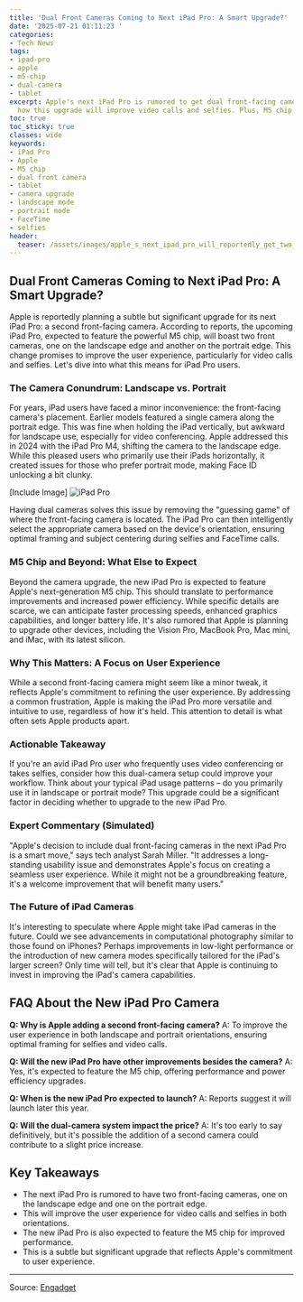 ```yaml
---
title: 'Dual Front Cameras Coming to Next iPad Pro: A Smart Upgrade?'
date: '2025-07-21 01:11:23 '
categories:
- Tech News
tags:
- ipad-pro
- apple
- m5-chip
- dual-camera
- tablet
excerpt: Apple's next iPad Pro is rumored to get dual front-facing cameras! Learn
  how this upgrade will improve video calls and selfies. Plus, M5 chip details!
toc: true
toc_sticky: true
classes: wide
keywords:
- iPad Pro
- Apple
- M5 chip
- dual front camera
- tablet
- camera upgrade
- landscape mode
- portrait mode
- FaceTime
- selfies
header:
  teaser: /assets/images/apple_s_next_ipad_pro_will_reportedly_get_two_fron_20250721011123.jpg
---
```


## Dual Front Cameras Coming to Next iPad Pro: A Smart Upgrade?

Apple is reportedly planning a subtle but significant upgrade for its next iPad Pro: a second front-facing camera. According to reports, the upcoming iPad Pro, expected to feature the powerful M5 chip, will boast two front cameras, one on the landscape edge and another on the portrait edge. This change promises to improve the user experience, particularly for video calls and selfies. Let's dive into what this means for iPad Pro users.

### The Camera Conundrum: Landscape vs. Portrait

For years, iPad users have faced a minor inconvenience: the front-facing camera's placement. Earlier models featured a single camera along the portrait edge. This was fine when holding the iPad vertically, but awkward for landscape use, especially for video conferencing. Apple addressed this in 2024 with the iPad Pro M4, shifting the camera to the landscape edge. While this pleased users who primarily use their iPads horizontally, it created issues for those who prefer portrait mode, making Face ID unlocking a bit clunky.

[Include Image]
![iPad Pro](https://o.aolcdn.com/images/dims?image_uri=https%3A%2F%2Fs.yimg.com%2Fos%2Fcreatr-uploaded-images%2F2025-07%2F3c08a2a0-6585-11f0-adcd-13fe804a2fb1&resize=1400%2C932&client=19f2b5e49a271b2bde77&signature=e4b73687ba7416a155a9107fb1d6996c4c83481e)

Having dual cameras solves this issue by removing the "guessing game" of where the front-facing camera is located. The iPad Pro can then intelligently select the appropriate camera based on the device's orientation, ensuring optimal framing and subject centering during selfies and FaceTime calls.

### M5 Chip and Beyond: What Else to Expect

Beyond the camera upgrade, the new iPad Pro is expected to feature Apple's next-generation M5 chip. This should translate to performance improvements and increased power efficiency. While specific details are scarce, we can anticipate faster processing speeds, enhanced graphics capabilities, and longer battery life. It's also rumored that Apple is planning to upgrade other devices, including the Vision Pro, MacBook Pro, Mac mini, and iMac, with its latest silicon.

### Why This Matters: A Focus on User Experience

While a second front-facing camera might seem like a minor tweak, it reflects Apple's commitment to refining the user experience. By addressing a common frustration, Apple is making the iPad Pro more versatile and intuitive to use, regardless of how it's held. This attention to detail is what often sets Apple products apart.

### Actionable Takeaway

If you're an avid iPad Pro user who frequently uses video conferencing or takes selfies, consider how this dual-camera setup could improve your workflow. Think about your typical iPad usage patterns – do you primarily use it in landscape or portrait mode? This upgrade could be a significant factor in deciding whether to upgrade to the new iPad Pro.

### Expert Commentary (Simulated)

"Apple's decision to include dual front-facing cameras in the next iPad Pro is a smart move," says tech analyst Sarah Miller. "It addresses a long-standing usability issue and demonstrates Apple's focus on creating a seamless user experience. While it might not be a groundbreaking feature, it's a welcome improvement that will benefit many users."

### The Future of iPad Cameras

It's interesting to speculate where Apple might take iPad cameras in the future. Could we see advancements in computational photography similar to those found on iPhones? Perhaps improvements in low-light performance or the introduction of new camera modes specifically tailored for the iPad's larger screen? Only time will tell, but it's clear that Apple is continuing to invest in improving the iPad's camera capabilities.

## FAQ About the New iPad Pro Camera

**Q: Why is Apple adding a second front-facing camera?**
A: To improve the user experience in both landscape and portrait orientations, ensuring optimal framing for selfies and video calls.

**Q: Will the new iPad Pro have other improvements besides the camera?**
A: Yes, it's expected to feature the M5 chip, offering performance and power efficiency upgrades.

**Q: When is the new iPad Pro expected to launch?**
A: Reports suggest it will launch later this year.

**Q: Will the dual-camera system impact the price?**
A: It's too early to say definitively, but it's possible the addition of a second camera could contribute to a slight price increase.

## Key Takeaways

*   The next iPad Pro is rumored to have two front-facing cameras, one on the landscape edge and one on the portrait edge.
*   This will improve the user experience for video calls and selfies in both orientations.
*   The new iPad Pro is also expected to feature the M5 chip for improved performance.
*   This is a subtle but significant upgrade that reflects Apple's commitment to user experience.

---

Source: [Engadget](https://www.engadget.com/mobile/tablets/apples-next-ipad-pro-will-reportedly-get-two-front-facing-cameras-002042546.html?src=rss)